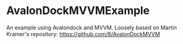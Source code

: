 # AvalonDockMVVMExample
An example using Avalondock and MVVM.
Loosely based on Martin Kramer's repository:
https://github.com/8/AvalonDockMVVM

